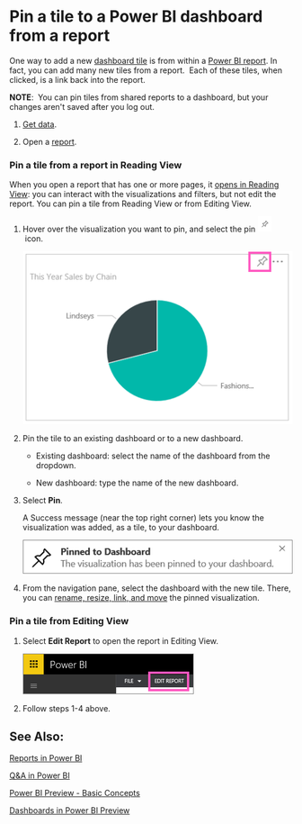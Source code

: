 ﻿<properties 
   pageTitle="Pin a tile to a Power BI dashboard from a report"
   description="Pin a tile to a Power BI dashboard from a report"
   services="powerbi" 
   documentationCenter="" 
   authors="v-aljenk" 
   manager="mblythe" 
   editor=""
   tags=""/>
 
<tags
   ms.service="powerbi"
   ms.devlang="NA"
   ms.topic="article"
   ms.tgt_pltfrm="NA"
   ms.workload="powerbi"
   ms.date="10/14/2015"
   ms.author="v-aljenk"/>

# Pin a tile to a Power BI dashboard from a report

﻿One way to add a new [dashboard tile](powerbi-service-dashboard-tiles.md) is from within a [Power BI report](powerbi-service-reports.md). In fact, you can add many new tiles from a report.  Each of these tiles, when clicked, is a link back into the report.

**NOTE**:  You can pin tiles from shared reports to a dashboard, but your changes aren't saved after you log out.

1.  [Get data](powerbi-service-get-data.md).

2.  Open a [report](powerbi-service-reports.md).

### Pin a tile from a report in Reading View

When you open a report that has one or more pages, it [opens in Reading View](powerbi-service-open-a-report-in-reading-view.md): you can interact with the visualizations and filters, but not edit the report. You can pin a tile from Reading View or from Editing View.

1.  Hover over the visualization you want to pin, and select the pin ![](media/powerbi-service-pin-a-tile-to-a-dashboard-from-a-report/PBI_PinTile_Small.png) icon. 

    ![](media/powerbi-service-pin-a-tile-to-a-dashboard-from-a-report/PBI_PinTile.png)


2.  Pin the tile to an existing dashboard or to a new dashboard. 

    -   Existing dashboard: select the name of the dashboard from the dropdown.

    -   New dashboard: type the name of the new dashboard.

3.  Select **Pin**.

    A Success message (near the top right corner) lets you know the visualization was added, as a tile, to your dashboard.

    ![](media/powerbi-service-pin-a-tile-to-a-dashboard-from-a-report/pinSuccess.png)

4.  From the navigation pane, select the dashboard with the new tile. There, you can [rename, resize, link, and move](powerbi-service-edit-a-tile-in-a-dashboard.md) the pinned visualization.

### Pin a tile from Editing View

1.  Select **Edit Report** to open the report in Editing View.

    ![](media/powerbi-service-pin-a-tile-to-a-dashboard-from-a-report/PBI_EditRept.png)

2.  Follow steps 1-4 above.

## See Also:

[Reports in Power BI](powerbi-service-reports.md)

[Q&A in Power BI](powerbi-service-q-and-a.md)

[Power BI Preview - Basic Concepts](powerbi-service-basic-concepts.md)

[Dashboards in Power BI Preview](powerbi-service-dashboards.md)
